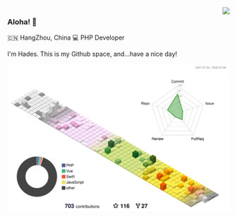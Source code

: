 <img align="right" src="https://github-readme-stats.vercel.app/api?username=liopoos&show_icons=true" />

### Aloha! 👋 

🇨🇳 HangZhou, China 💻 PHP Developer

I'm Hades. This is my Github space, and...have a nice day!

![](./profile-3d-contrib/profile-south-season-animate.svg)
